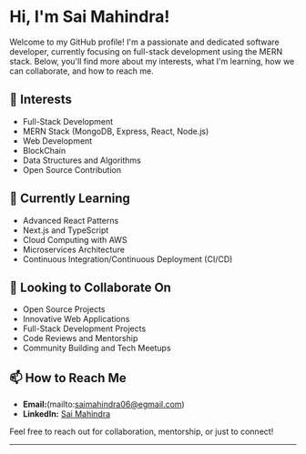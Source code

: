 # Hi, I'm Sai Mahindra!

Welcome to my GitHub profile! I'm a passionate and dedicated software developer, currently focusing on full-stack development using the MERN stack. Below, you'll find more about my interests, what I'm learning, how we can collaborate, and how to reach me.

## 👀 Interests

- Full-Stack Development
- MERN Stack (MongoDB, Express, React, Node.js)
- Web Development
- BlockChain
- Data Structures and Algorithms
- Open Source Contribution

## 🌱 Currently Learning

- Advanced React Patterns
- Next.js and TypeScript
- Cloud Computing with AWS
- Microservices Architecture
- Continuous Integration/Continuous Deployment (CI/CD)

## 💞️ Looking to Collaborate On

- Open Source Projects
- Innovative Web Applications
- Full-Stack Development Projects
- Code Reviews and Mentorship
- Community Building and Tech Meetups

## 📫 How to Reach Me

- **Email:**(mailto:saimahindra06@egmail.com)
- **LinkedIn:** [Sai Mahindra](https://www.linkedin.com/in/mahindra-gamini-73b8b9219/)

Feel free to reach out for collaboration, mentorship, or just to connect!

---


